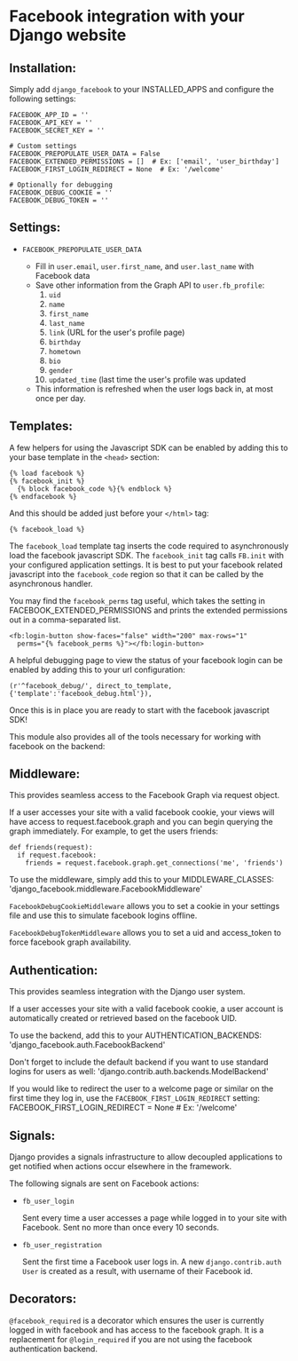 Facebook integration with your Django website
=============================================

Installation:
------------
Simply add ``django_facebook`` to your INSTALLED_APPS and configure
the following settings:

    FACEBOOK_APP_ID = ''
    FACEBOOK_API_KEY = ''
    FACEBOOK_SECRET_KEY = ''

    # Custom settings
    FACEBOOK_PREPOPULATE_USER_DATA = False
    FACEBOOK_EXTENDED_PERMISSIONS = []  # Ex: ['email', 'user_birthday']
    FACEBOOK_FIRST_LOGIN_REDIRECT = None  # Ex: '/welcome'
    
    # Optionally for debugging
    FACEBOOK_DEBUG_COOKIE = ''
    FACEBOOK_DEBUG_TOKEN = ''


Settings:
--------

* ``FACEBOOK_PREPOPULATE_USER_DATA``

  * Fill in ``user.email``, ``user.first_name``, and ``user.last_name`` with Facebook data
  * Save other information from the Graph API to ``user.fb_profile``:
     1. ``uid``
     2. ``name``
     3. ``first_name``
     4. ``last_name``
     5. ``link`` (URL for the user's profile page)
     6. ``birthday``
     7. ``hometown``
     8. ``bio``
     9. ``gender``
     10. ``updated_time`` (last time the user's profile was updated
  * This information is refreshed when the user logs back in, at most once per day.

Templates:
---------
A few helpers for using the Javascript SDK can be enabled by adding
this to your base template in the ``<head>`` section:

    {% load facebook %}
    {% facebook_init %}
      {% block facebook_code %}{% endblock %}
    {% endfacebook %}

And this should be added just before your ``</html>`` tag:

    {% facebook_load %}
    
The ``facebook_load`` template tag inserts the code required to
asynchronously load the facebook javascript SDK. The ``facebook_init``
tag calls ``FB.init`` with your configured application settings. It is
best to put your facebook related javascript into the ``facebook_code``
region so that it can be called by the asynchronous handler.

You may find the ``facebook_perms`` tag useful, which takes the setting
in FACEBOOK_EXTENDED_PERMISSIONS and prints the extended permissions out
in a comma-separated list.

    <fb:login-button show-faces="false" width="200" max-rows="1"
      perms="{% facebook_perms %}"></fb:login-button>


A helpful debugging page to view the status of your facebook login can
be enabled by adding this to your url configuration:

    (r'^facebook_debug/', direct_to_template, {'template':'facebook_debug.html'}),  


Once this is in place you are ready to start with the facebook javascript SDK!

This module also provides all of the tools necessary for working with facebook
on the backend:


Middleware:
----------
This provides seamless access to the Facebook Graph via request object.

If a user accesses your site with a valid facebook cookie, your views
will have access to request.facebook.graph and you can begin querying
the graph immediately. For example, to get the users friends:

    def friends(request):
      if request.facebook:
        friends = request.facebook.graph.get_connections('me', 'friends')
        
To use the middleware, simply add this to your MIDDLEWARE_CLASSES:
    'django_facebook.middleware.FacebookMiddleware'


``FacebookDebugCookieMiddleware`` allows you to set a cookie in your settings
file and use this to simulate facebook logins offline.

``FacebookDebugTokenMiddleware`` allows you to set a uid and access_token to
force facebook graph availability.


Authentication:
--------------
This provides seamless integration with the Django user system.

If a user accesses your site with a valid facebook cookie, a user
account is automatically created or retrieved based on the facebook UID.

To use the backend, add this to your AUTHENTICATION_BACKENDS:
    'django_facebook.auth.FacebookBackend'

Don't forget to include the default backend if you want to use standard
logins for users as well:
    'django.contrib.auth.backends.ModelBackend'

If you would like to redirect the user to a welcome page or similar on the
first time they log in, use the ``FACEBOOK_FIRST_LOGIN_REDIRECT`` setting:
    FACEBOOK_FIRST_LOGIN_REDIRECT = None  # Ex: '/welcome'


Signals:
-------
Django provides a signals infrastructure to allow decoupled applications to get
notified when actions occur elsewhere in the framework.

The following signals are sent on Facebook actions:

* ``fb_user_login``

  Sent every time a user accesses a page while logged in to your site with Facebook.  Sent no more than once every 10 seconds.

* ``fb_user_registration``

  Sent the first time a Facebook user logs in.  A new ``django.contrib.auth`` ``User`` is created as a result, with username of their Facebook id.


Decorators:
----------
``@facebook_required`` is a decorator which ensures the user is currently
logged in with facebook and has access to the facebook graph. It is a replacement
for ``@login_required`` if you are not using the facebook authentication backend.
